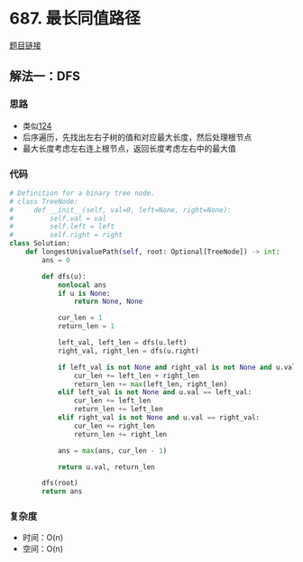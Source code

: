 # 687. 最长同值路径

[题目链接](https://leetcode.cn/problems/longest-univalue-path/description/)

## 解法一：DFS

### 思路

- 类似[124](124.md)
- 后序遍历，先找出左右子树的值和对应最大长度，然后处理根节点
- 最大长度考虑左右连上根节点，返回长度考虑左右中的最大值

### 代码

```py
# Definition for a binary tree node.
# class TreeNode:
#     def __init__(self, val=0, left=None, right=None):
#         self.val = val
#         self.left = left
#         self.right = right
class Solution:
    def longestUnivaluePath(self, root: Optional[TreeNode]) -> int:
        ans = 0

        def dfs(u):
            nonlocal ans
            if u is None:
                return None, None

            cur_len = 1
            return_len = 1

            left_val, left_len = dfs(u.left)
            right_val, right_len = dfs(u.right)

            if left_val is not None and right_val is not None and u.val == left_val and u.val == right_val:
                cur_len += left_len + right_len
                return_len += max(left_len, right_len)
            elif left_val is not None and u.val == left_val:
                cur_len += left_len
                return_len += left_len
            elif right_val is not None and u.val == right_val:
                cur_len += right_len
                return_len += right_len

            ans = max(ans, cur_len - 1)

            return u.val, return_len

        dfs(root)
        return ans
```

### 复杂度

- 时间：O(n)
- 空间：O(n)
